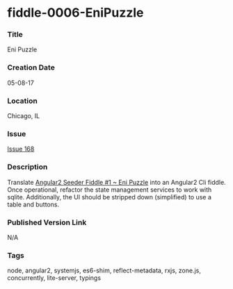 fiddle-0006-EniPuzzle
======


### Title

Eni Puzzle


### Creation Date

05-08-17


### Location

Chicago, IL


### Issue

[Issue 168](https://github.com/bradyhouse/house/issues/168)


### Description

Translate [Angular2 Seeder Fiddle #1 ~ Eni Puzzle](https://github.com/bradyhouse/house/tree/master/fiddles/angular2-seeder/fiddle-0001-EniPuzzle)
into an Angular2 Cli fiddle.  Once operational, refactor the state management services to work with sqlite.  Additionally,
the UI should be stripped down (simplified) to use a table and buttons. 


### Published Version Link

N/A


### Tags

node, angular2, systemjs, es6-shim, reflect-metadata, rxjs, zone.js, concurrently, lite-server, typings
